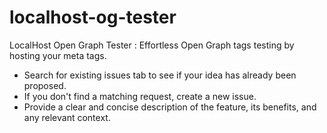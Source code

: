 # localhost-og-tester
LocalHost Open Graph Tester : Effortless Open Graph tags testing by hosting your meta tags.

- Search for existing issues tab to see if your idea has already been proposed.
- If you don't find a matching request, create a new issue.
- Provide a clear and concise description of the feature, its benefits, and any relevant context.

